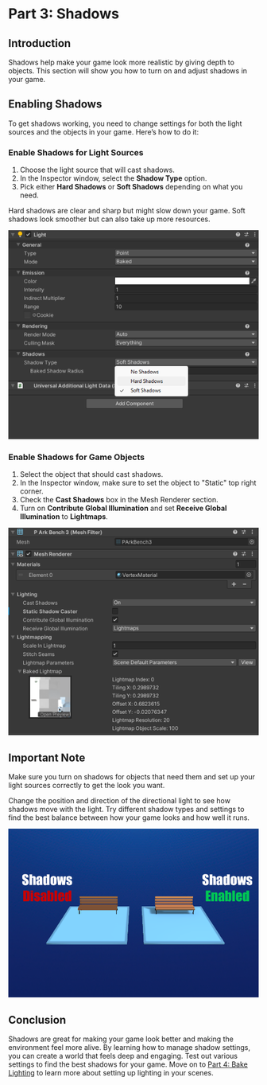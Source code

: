 # Part 3: Shadows

## Introduction

Shadows help make your game look more realistic by giving depth to objects. This section will show you how to turn on and adjust shadows in your game.

## Enabling Shadows

To get shadows working, you need to change settings for both the light sources and the objects in your game. Here’s how to do it:

### Enable Shadows for Light Sources

1. Choose the light source that will cast shadows.
2. In the Inspector window, select the **Shadow Type** option.
3. Pick either **Hard Shadows** or **Soft Shadows** depending on what you need.

<Note type="warning">
Hard shadows are clear and sharp but might slow down your game. Soft shadows look smoother but can also take up more resources.
</Note>

![Shadow Types](/assets/learn/guides/studio/Lectures/shadow-types.png)

### Enable Shadows for Game Objects

1. Select the object that should cast shadows.
2. In the Inspector window, make sure to set the object to "Static" top right corner.
3. Check the **Cast Shadows** box in the Mesh Renderer section.
4. Turn on **Contribute Global Illumination** and set **Receive Global Illumination** to **Lightmaps**.

![Cast Shadows](/assets/learn/guides/studio/Lectures/cast-shadows.png)

## Important Note

Make sure you turn on shadows for objects that need them and set up your light sources correctly to get the look you want.

Change the position and direction of the directional light to see how shadows move with the light. Try different shadow types and settings to find the best balance between how your game looks and how well it runs.

![Shadow Example](/assets/learn/guides/studio/Lectures/shadow-examples.png)

## Conclusion

Shadows are great for making your game look better and making the environment feel more alive. By learning how to manage shadow settings, you can create a world that feels deep and engaging. Test out various settings to find the best shadows for your game. Move on to [Part 4: Bake Lighting](https://create.highrise.game/learn/studio/basics/beginner-guide/lecture-ten/lecture-ten-part-four) to learn more about setting up lighting in your scenes.